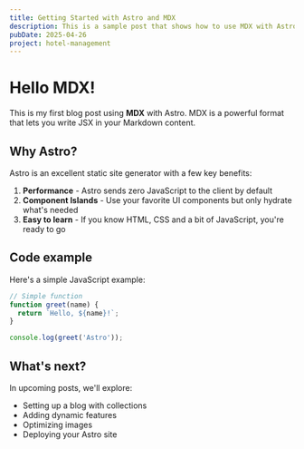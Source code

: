 ```yaml
---
title: Getting Started with Astro and MDX
description: This is a sample post that shows how to use MDX with Astro.
pubDate: 2025-04-26
project: hotel-management
---
```


# Hello MDX!

This is my first blog post using **MDX** with Astro. MDX is a powerful format that lets you write JSX in your Markdown content.

## Why Astro?

Astro is an excellent static site generator with a few key benefits:

1. **Performance** - Astro sends zero JavaScript to the client by default
2. **Component Islands** - Use your favorite UI components but only hydrate what's needed
3. **Easy to learn** - If you know HTML, CSS and a bit of JavaScript, you're ready to go

## Code example

Here's a simple JavaScript example:

```js
// Simple function
function greet(name) {
  return `Hello, ${name}!`;
}

console.log(greet('Astro'));
```

## What's next?

In upcoming posts, we'll explore:

- Setting up a blog with collections
- Adding dynamic features
- Optimizing images
- Deploying your Astro site